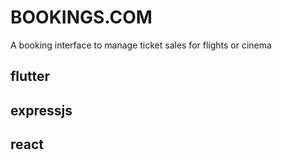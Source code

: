 # BOOKINGS.COM
A booking interface to manage ticket sales for flights or cinema

## flutter

## expressjs

## react
